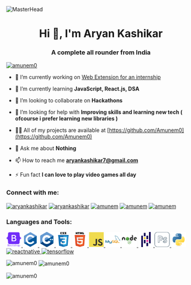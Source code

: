 ![MasterHead](https://user-images.githubusercontent.com/10498744/210012254-234538ff-d198-48aa-8964-37e6fd45d227.gif)
<h1 align="center">Hi 👋, I'm Aryan Kashikar</h1>
<h3 align="center">A complete all rounder from India</h3>

<p align="left"> <a href="https://github.com/ryo-ma/github-profile-trophy"><img src="https://github-profile-trophy.vercel.app/?username=amunem0" alt="amunem0" /></a> </p>

- 🔭 I’m currently working on [Web Extension for an internship](https://chromewebstore.google.com/detail/seo-extension-instant-web/bklidobeonicpmmkbkcnaljjbehhgfbl/reviews)

- 🌱 I’m currently learning **JavaScript, React.js, DSA**

- 👯 I’m looking to collaborate on **Hackathons**

- 🤝 I’m looking for help with **Improving skills and learning new tech ( ofcourse i prefer learning new libraries )**

- 👨‍💻 All of my projects are available at [https://github.com/Amunem0](https://github.com/Amunem0)

- 💬 Ask me about **Nothing**

- 📫 How to reach me **aryankashikar7@gmail.com**

- ⚡ Fun fact **I can love to play video games all day**

<h3 align="left">Connect with me:</h3>
<p align="left">
<a href="https://linkedin.com/in/aryankashikar" target="blank"><img align="center" src="https://raw.githubusercontent.com/rahuldkjain/github-profile-readme-generator/master/src/images/icons/Social/linked-in-alt.svg" alt="aryankashikar" height="30" width="40" /></a>
<a href="https://instagram.com/aryankashikar" target="blank"><img align="center" src="https://raw.githubusercontent.com/rahuldkjain/github-profile-readme-generator/master/src/images/icons/Social/instagram.svg" alt="aryankashikar" height="30" width="40" /></a>
<a href="https://www.codechef.com/users/amunem" target="blank"><img align="center" src="https://cdn.jsdelivr.net/npm/simple-icons@3.1.0/icons/codechef.svg" alt="amunem" height="30" width="40" /></a>
<a href="https://codeforces.com/profile/amunem" target="blank"><img align="center" src="https://raw.githubusercontent.com/rahuldkjain/github-profile-readme-generator/master/src/images/icons/Social/codeforces.svg" alt="amunem" height="30" width="40" /></a>
<a href="https://www.leetcode.com/amunem" target="blank"><img align="center" src="https://raw.githubusercontent.com/rahuldkjain/github-profile-readme-generator/master/src/images/icons/Social/leet-code.svg" alt="amunem" height="30" width="40" /></a>
</p>

<h3 align="left">Languages and Tools:</h3>
<p align="left"> <a href="https://getbootstrap.com" target="_blank" rel="noreferrer"> <img src="https://raw.githubusercontent.com/devicons/devicon/master/icons/bootstrap/bootstrap-plain-wordmark.svg" alt="bootstrap" width="40" height="40"/> </a> <a href="https://www.cprogramming.com/" target="_blank" rel="noreferrer"> <img src="https://raw.githubusercontent.com/devicons/devicon/master/icons/c/c-original.svg" alt="c" width="40" height="40"/> </a> <a href="https://www.w3schools.com/cpp/" target="_blank" rel="noreferrer"> <img src="https://raw.githubusercontent.com/devicons/devicon/master/icons/cplusplus/cplusplus-original.svg" alt="cplusplus" width="40" height="40"/> </a> <a href="https://www.w3schools.com/css/" target="_blank" rel="noreferrer"> <img src="https://raw.githubusercontent.com/devicons/devicon/master/icons/css3/css3-original-wordmark.svg" alt="css3" width="40" height="40"/> </a> <a href="https://www.w3.org/html/" target="_blank" rel="noreferrer"> <img src="https://raw.githubusercontent.com/devicons/devicon/master/icons/html5/html5-original-wordmark.svg" alt="html5" width="40" height="40"/> </a> <a href="https://developer.mozilla.org/en-US/docs/Web/JavaScript" target="_blank" rel="noreferrer"> <img src="https://raw.githubusercontent.com/devicons/devicon/master/icons/javascript/javascript-original.svg" alt="javascript" width="40" height="40"/> </a> <a href="https://www.mysql.com/" target="_blank" rel="noreferrer"> <img src="https://raw.githubusercontent.com/devicons/devicon/master/icons/mysql/mysql-original-wordmark.svg" alt="mysql" width="40" height="40"/> </a> <a href="https://nodejs.org" target="_blank" rel="noreferrer"> <img src="https://raw.githubusercontent.com/devicons/devicon/master/icons/nodejs/nodejs-original-wordmark.svg" alt="nodejs" width="40" height="40"/> </a> <a href="https://pandas.pydata.org/" target="_blank" rel="noreferrer"> <img src="https://raw.githubusercontent.com/devicons/devicon/2ae2a900d2f041da66e950e4d48052658d850630/icons/pandas/pandas-original.svg" alt="pandas" width="40" height="40"/> </a> <a href="https://www.photoshop.com/en" target="_blank" rel="noreferrer"> <img src="https://raw.githubusercontent.com/devicons/devicon/master/icons/photoshop/photoshop-line.svg" alt="photoshop" width="40" height="40"/> </a> <a href="https://www.python.org" target="_blank" rel="noreferrer"> <img src="https://raw.githubusercontent.com/devicons/devicon/master/icons/python/python-original.svg" alt="python" width="40" height="40"/> </a> <a href="https://reactnative.dev/" target="_blank" rel="noreferrer"> <img src="https://reactnative.dev/img/header_logo.svg" alt="reactnative" width="40" height="40"/> </a> <a href="https://www.tensorflow.org" target="_blank" rel="noreferrer"> <img src="https://www.vectorlogo.zone/logos/tensorflow/tensorflow-icon.svg" alt="tensorflow" width="40" height="40"/> </a> </p>

<p><img align="left" src="https://github-readme-stats.vercel.app/api/top-langs?username=amunem0&show_icons=true&locale=en&layout=compact" alt="amunem0" /></p>

<p>&nbsp;<img align="center" src="https://github-readme-stats.vercel.app/api?username=amunem0&show_icons=true&locale=en" alt="amunem0" /></p>

<p><img align="center" src="https://github-readme-streak-stats.herokuapp.com/?user=amunem0&" alt="amunem0" /></p>
